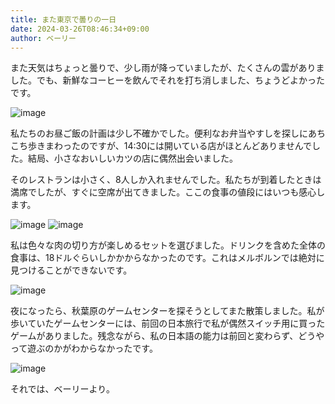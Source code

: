 ```yaml
---
title: また東京で曇りの一日
date: 2024-03-26T08:46:34+09:00
author: ベーリー
---
```

また天気はちょっと曇りで、少し雨が降っていましたが、たくさんの雲がありました。でも、新鮮なコーヒーを飲んでそれを打ち消しました、ちょうどよかったです。

![image](https://github.com/devhou-se/www-jp/assets/5674656/8c7ea4ee-fa2e-432a-b520-7b1a3339d73e)

私たちのお昼ご飯の計画は少し不確かでした。便利なお弁当やすしを探しにあちこち歩きまわったのですが、14:30には開いている店がほとんどありませんでした。結局、小さなおいしいカツの店に偶然出会いました。

そのレストランは小さく、8人しか入れませんでした。私たちが到着したときは満席でしたが、すぐに空席が出てきました。ここの食事の値段にはいつも感心します。

![image](https://github.com/devhou-se/www-jp/assets/5674656/b2c62e97-32fe-4344-8af1-7bf9f0609760)
![image](https://github.com/devhou-se/www-jp/assets/5674656/f8501942-ecae-48b8-9a64-d6eb6caa8dfe)

私は色々な肉の切り方が楽しめるセットを選びました。ドリンクを含めた全体の食事は、18ドルぐらいしかかからなかったのです。これはメルボルンでは絶対に見つけることができないです。

![image](https://github.com/devhou-se/www-jp/assets/5674656/34344e02-1fb0-4673-999e-bc4de32cd688)

夜になったら、秋葉原のゲームセンターを探そうとしてまた散策しました。私が歩いていたゲームセンターには、前回の日本旅行で私が偶然スイッチ用に買ったゲームがありました。残念ながら、私の日本語の能力は前回と変わらず、どうやって遊ぶのかがわからなかったです。

![image](https://github.com/devhou-se/www-jp/assets/5674656/3dac97a7-553e-4864-b6fd-9761246ee4b7)

それでは、ベーリーより。